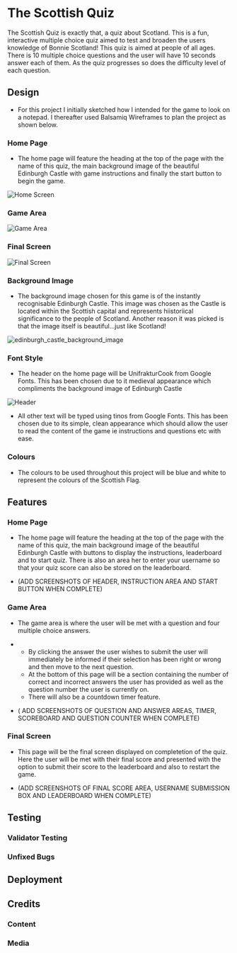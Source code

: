 # The Scottish Quiz

The Scottish Quiz is exactly that, a quiz about Scotland. This is a fun, interactive multiple choice quiz aimed to test and broaden the users knowledge of Bonnie Scotland! This quiz is aimed at people of all ages.
There is 10 multiple choice questions and the user will have 10 seconds answer each of them. As the quiz progresses so does the difficulty level of each question.

## Design

- For this project I initially sketched how I intended for the game to look on a notepad. I thereafter used Balsamiq Wireframes to plan the project as shown below.

### Home Page

  - The home page will feature the heading at the top of the page with the name of this quiz, the main background image of the beautiful Edinburgh Castle with game instructions and finally the start button to begin the game.

![Home Screen](https://github.com/Chris-Tollan/The_Scottish_Quiz/assets/134441833/04df11e0-c9cb-442c-947a-d91adbc39535)


### Game Area

![Game Area](https://github.com/Chris-Tollan/The_Scottish_Quiz/assets/134441833/a98bf78a-f203-4695-885e-a8f0993fd725)



### Final Screen

![Final Screen](https://github.com/Chris-Tollan/The_Scottish_Quiz/assets/134441833/2dd8342f-2856-4791-926c-fc15ea79e238)


### Background Image

- The background image chosen for this game is of the instantly recognisable Edinburgh Castle. This image was chosen as the Castle is located within the Scottish capital and represents hiistoriical significance to the people of Scotland. Another reason it was picked is that the image itself is beautiful...just like Scotland!

 ![edinburgh_castle_background_image](https://github.com/Chris-Tollan/the-scottish-quiz/assets/134441833/d3dc6910-302f-4530-afa3-9af41e9a83db)

### Font Style

- The header on the home page will be UnifrakturCook from Google Fonts. This has been chosen due to it medieval appearance which compliments the background image of Edinburgh Castle

![Header](https://github.com/Chris-Tollan/the-scottish-quiz/assets/134441833/61c8c8a8-466a-4906-8c86-4ae464412c86)

- All other text will be typed using tinos from Google Fonts. This has been chosen due to its simple, clean appearance which should allow the user to read the content of the game ie instructions and questions etc with ease.

### Colours

- The colours to be used throughout this project will be blue and white to represent the colours of the Scottish Flag.

## Features

### Home Page

- The home page will feature the heading at the top of the page with the name of this quiz, the main background image of the beautiful Edinburgh Castle with buttons to display the instructions, leaderboard and to start quiz. There is also an area her to enter your username so that your quiz score can also be stored on the leaderboard.

- (ADD SCREENSHOTS OF HEADER, INSTRUCTION AREA AND START BUTTON WHEN COMPLETE)

### Game Area

- The game area is where the user will be met with a question and four multiple choice answers.
- 
  - By clicking the answer the user wishes to submit the user will immediately be informed if their selection has been right or wrong and then move to the next question.
  - At the bottom of this page will be a section containing the number of correct and incorrect answers the user has provided as well as the question number the user is currently on.
  - There will also be a countdown timer feature.
 
- ( ADD SCREENSHOTS OF QUESTION AND ANSWER AREAS, TIMER, SCOREBOARD AND QUESTION COUNTER WHEN COMPLETE)
 
### Final Screen

- This page will be the final screen displayed on completetion of the quiz. Here the user will be met with their final score and presented with the option to submit their score to the leaderboard and also to restart the game.

- (ADD SCREENSHOTS OF FINAL SCORE AREA, USERNAME SUBMISSION BOX AND LEADERBOARD WHEN COMPLETE)

## Testing 




### Validator Testing 



### Unfixed Bugs

 

## Deployment



## Credits 



### Content 



### Media



